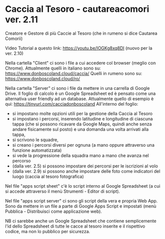 # Caccia al Tesoro - cautareacomori ver. 2.11
Creatore e Gestore di più Caccie al Tesoro (che in rumeno si dice Cautarea Comorii)

Video Tutorial a questo link: https://youtu.be/IOGKg8xq8DI (nuovo per la ver. 2.10)

Nella cartella "Client" ci sono i file a cui accedere col browser (meglio con Chrome).
Attualmente quelli in italiano sono su: https://www.donboscoland.cloud/caccia/
Quelli in rumeno sono su: https://www.donboscoland.cloud/ro/

Nella cartella "Server" ci sono i file da mettere in una carrella di Google Drive.
Il foglio di calcolo è un Google Spreadsheet ed è pensato come una alternativa user friendly ad un database. Attualmente quello di esempio è qui: https://tinyurl.com/cacciadonboscoland
All'interno del foglio:
  - si impostano molte opzioni utili per la gestione della Caccia al Tesoro
  - si impostano i percorsi, inserendo latitudine e longitudine di ciascuna tappa (che si possono ricavare da Google Maps, quindi anche senza andare fisicamente sul posto) e una domanda una volta arrivati alla tappa,
  - si scrivono le squadre,
  - si creano i percorsi diversi per ognuna (a mano oppure attraverso una funzione automatizzata)
  - si vede la progressione della squadra mano a mano che avanza nel percorso
  - (dalla ver. 2.5) si possono impostare dei percorsi per le iscrizioni al volo
  - (dalla ver. 2.9) si possono anche impostare delle foto come indicatori del luogo (caccia al tesoro fotografica)

Nel file "apps script sheet" c'è lo script interno al Google Spreadsheet (a cui si accede attraverso il menù Strumenti - Editor di script).

Nel file "apps script server" ci sono gli script della vera e propria Web App.
Sono da mettere in un file a parte di Google Apps Script e impostati (menù Pubblica - Distribuisci come applicazione web).

NB ci sarebbe anche un Google Spreadsheet che contiene semplicemente l'id dello Spreadsheet di tutte le cacce al tesoro inserite e il rispettivo codice, ma non lo pubblico per sicurezza.

